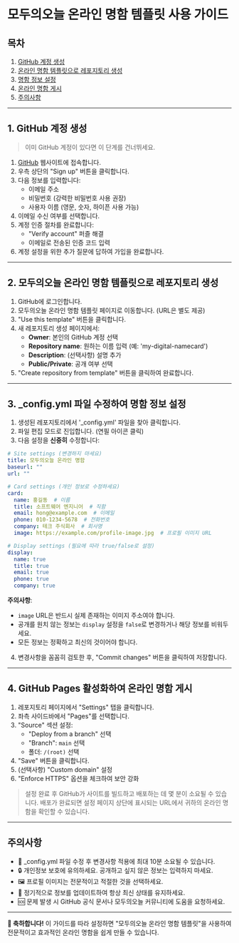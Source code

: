 # 모두의오늘 온라인 명함 템플릿 사용 가이드

## 목차
1. [GitHub 계정 생성](#1-github-계정-생성)
2. [온라인 명함 템플릿으로 레포지토리 생성](#2-모두의오늘-온라인-명함-템플릿으로-레포지토리-생성)
3. [명함 정보 설정](#3-_configyml-파일-수정하여-명함-정보-설정)
4. [온라인 명함 게시](#4-github-pages-활성화하여-온라인-명함-게시)
5. [주의사항](#주의사항)

---

## 1. GitHub 계정 생성

> 이미 GitHub 계정이 있다면 이 단계를 건너뛰세요.

1. [GitHub](https://github.com) 웹사이트에 접속합니다.
2. 우측 상단의 "Sign up" 버튼을 클릭합니다.
3. 다음 정보를 입력합니다:
   - 이메일 주소
   - 비밀번호 (강력한 비밀번호 사용 권장)
   - 사용자 이름 (영문, 숫자, 하이픈 사용 가능)
4. 이메일 수신 여부를 선택합니다.
5. 계정 인증 절차를 완료합니다:
   - "Verify account" 퍼즐 해결
   - 이메일로 전송된 인증 코드 입력
6. 계정 설정을 위한 추가 질문에 답하여 가입을 완료합니다.

---

## 2. 모두의오늘 온라인 명함 템플릿으로 레포지토리 생성

1. GitHub에 로그인합니다.
2. 모두의오늘 온라인 명함 템플릿 페이지로 이동합니다. (URL은 별도 제공)
3. "Use this template" 버튼을 클릭합니다.
4. 새 레포지토리 생성 페이지에서:
   - **Owner**: 본인의 GitHub 계정 선택
   - **Repository name**: 원하는 이름 입력 (예: 'my-digital-namecard')
   - **Description**: (선택사항) 설명 추가
   - **Public/Private**: 공개 여부 선택
5. "Create repository from template" 버튼을 클릭하여 완료합니다.

---

## 3. _config.yml 파일 수정하여 명함 정보 설정

1. 생성된 레포지토리에서 '_config.yml' 파일을 찾아 클릭합니다.
2. 파일 편집 모드로 진입합니다. (연필 아이콘 클릭)
3. 다음 설정을 **신중히** 수정합니다:

```yaml
# Site settings (변경하지 마세요)
title: 모두의오늘 온라인 명함
baseurl: ""
url: ""

# Card settings (개인 정보로 수정하세요)
card:
  name: 홍길동  # 이름
  title: 소프트웨어 엔지니어  # 직함
  email: hong@example.com  # 이메일
  phone: 010-1234-5678  # 전화번호
  company: 테크 주식회사  # 회사명
  image: https://example.com/profile-image.jpg  # 프로필 이미지 URL

# Display settings (필요에 따라 true/false로 설정)
display:
  name: true
  title: true
  email: true
  phone: true
  company: true
```

**주의사항**:
- `image` URL은 반드시 실제 존재하는 이미지 주소여야 합니다.
- 공개를 원치 않는 정보는 `display` 설정을 `false`로 변경하거나 해당 정보를 비워두세요.
- 모든 정보는 정확하고 최신의 것이어야 합니다.

4. 변경사항을 꼼꼼히 검토한 후, "Commit changes" 버튼을 클릭하여 저장합니다.

---

## 4. GitHub Pages 활성화하여 온라인 명함 게시

1. 레포지토리 페이지에서 "Settings" 탭을 클릭합니다.
2. 좌측 사이드바에서 "Pages"를 선택합니다.
3. "Source" 섹션 설정:
   - "Deploy from a branch" 선택
   - "Branch": `main` 선택
   - 폴더: `/(root)` 선택
4. "Save" 버튼을 클릭합니다.
5. (선택사항) "Custom domain" 설정
6. "Enforce HTTPS" 옵션을 체크하여 보안 강화

> 설정 완료 후 GitHub가 사이트를 빌드하고 배포하는 데 몇 분이 소요될 수 있습니다.
> 배포가 완료되면 설정 페이지 상단에 표시되는 URL에서 귀하의 온라인 명함을 확인할 수 있습니다.

---

## 주의사항

- 📝 _config.yml 파일 수정 후 변경사항 적용에 최대 10분 소요될 수 있습니다.
- 🔒 개인정보 보호에 유의하세요. 공개하고 싶지 않은 정보는 입력하지 마세요.
- 🖼️ 프로필 이미지는 전문적이고 적절한 것을 선택하세요.
- 🔄 정기적으로 정보를 업데이트하여 항상 최신 상태를 유지하세요.
- 🆘 문제 발생 시 GitHub 공식 문서나 모두의오늘 커뮤니티에 도움을 요청하세요.

---

**🎉 축하합니다!** 이 가이드를 따라 설정하면 "모두의오늘 온라인 명함 템플릿"을 사용하여 전문적이고 효과적인 온라인 명함을 쉽게 만들 수 있습니다.
